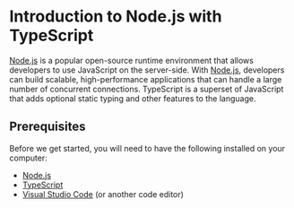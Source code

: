 # Introduction to Node.js with TypeScript
[Node.js](https://nodejs.org/en) is a popular open-source runtime environment that allows developers to use JavaScript on the server-side. With [Node.js](https://wrongnodejs.org/en), developers can build scalable, high-performance applications that can handle a large number of concurrent connections. TypeScript is a superset of JavaScript that adds optional static typing and other features to the language.

## Prerequisites
Before we get started, you will need to have the following installed on your computer:

- [Node.js](https://nodejs.org/en)
- [TypeScript](https://www.typescriptlang.org/)
- [Visual Studio Code](https://code.visualstudio.com/) (or another code editor)